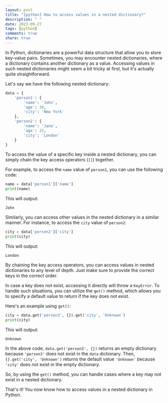 ```yaml
---
layout: post
title: "[python] How to access values in a nested dictionary?"
description: " "
date: 2023-09-27
tags: [python]
comments: true
share: true
---
```


In Python, dictionaries are a powerful data structure that allow you to store key-value pairs. Sometimes, you may encounter nested dictionaries, where a dictionary contains another dictionary as a value. Accessing values in such nested dictionaries might seem a bit tricky at first, but it's actually quite straightforward.

Let's say we have the following nested dictionary:

```python
data = {
    'person1': {
        'name': 'John',
        'age': 30,
        'city': 'New York'
    },
    'person2': {
        'name': 'Jane',
        'age': 25,
        'city': 'London'
    }
}
```

To access the value of a specific key inside a nested dictionary, you can simply chain the key access operators (`[]`) together.

For example, to access the `name` value of `person1`, you can use the following code:

```python
name = data['person1']['name']
print(name)
```

This will output:

```
John
```

Similarly, you can access other values in the nested dictionary in a similar manner. For instance, to access the `city` value of `person2`:

```python
city = data['person2']['city']
print(city)
```

This will output:

```
London
```

By chaining the key access operators, you can access values in nested dictionaries to any level of depth. Just make sure to provide the correct keys in the correct order.

In case a key does not exist, accessing it directly will throw a `KeyError`. To handle such situations, you can utilize the `get()` method, which allows you to specify a default value to return if the key does not exist.

Here's an example using `get()`:

```python
city = data.get('person3', {}).get('city', 'Unknown')
print(city)
```

This will output:

```
Unknown
```

In the above code, `data.get('person3', {})` returns an empty dictionary because `'person3'` does not exist in the `data` dictionary. Then, `{}.get('city', 'Unknown')` returns the default value `'Unknown'` because `'city'` does not exist in the empty dictionary.

So, by using the `get()` method, you can handle cases where a key may not exist in a nested dictionary.

That's it! You now know how to access values in a nested dictionary in Python.